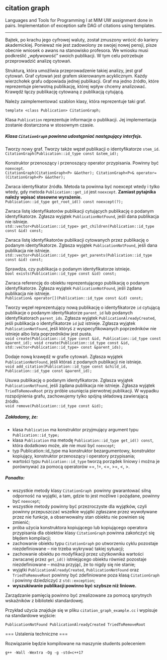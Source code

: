 citation graph
---
Languages and Tools for Programming I at MIM UW assignment done in pairs.
Implementation of exception safe DAG of citations using templates.

---
Bajtek, po krachu jego cyfrowej waluty, został zmuszony wrócić do kariery
akademickiej. Ponieważ nie jest zadowolony ze swojej nowej pensji, pisze obecnie
wniosek o awans na stanowisko profesora. We wniosku musi podkreślić „wpływowość”
swoich publikacji. W tym celu potrzebuje przeprowadzić analizę cytowań.

Strukturą, która umożliwia przeprowadzenie takiej analizy, jest graf cytowań.
Graf cytowań jest grafem skierowanym acyklicznym. Każdy wierzchołek grafu
odpowiada jednej publikacji. Graf ma jedno źródło, które reprezentuje pierwotną
publikację, której wpływ chcemy analizować. Krawędź łączy publikację cytowaną
z publikacją cytującą.

Należy zaimplementować szablon klasy, która reprezentuje taki graf.

`template <class Publication> CitationGraph;`

Klasa `Publication` reprezentuje informacje o publikacji. Jej implementacja
zostanie dostarczona w stosownym czasie.

##### Klasa `CitationGraph` powinna udostępniać następujący interfejs.

 Tworzy nowy graf. Tworzy także węzeł publikacji o identyfikatorze `stem_id`.  
`CitationGraph(Publication::id_type const &stem_id);`

Konstruktor przenoszący i przenoszący operator przypisania. Powinny być
 `noexcept`.  
``CitationGraph(CitationGraph<P> &&other);
CitationGraph<P>& operator=(CitationGraph<P> &&other);``

 Zwraca identyfikator źródła. Metoda ta powinna być noexcept wtedy i tylko
 wtedy, gdy metoda `Publication::get_id` jest `noexcept`. **Zamiast pytajnika należy**
 **wpisać stosowne wyrażenie.**  
``Publication::id_type get_root_id() const noexcept(?);``

 Zwraca listę identyfikatorów publikacji cytujących publikację o podanym
 identyfikatorze. Zgłasza wyjątek `PublicationNotFound`, jeśli dana publikacja
 nie istnieje.  
`std::vector<Publication::id_type> get_children(Publication::id_type const &id) const;`

 Zwraca listę identyfikatorów publikacji cytowanych przez publikację o podanym
 identyfikatorze. Zgłasza wyjątek `PublicationNotFound`, jeśli dana publikacja
 nie istnieje.  
`std::vector<Publication::id_type> get_parents(Publication::id_type const &id) const;`

 Sprawdza, czy publikacja o podanym identyfikatorze istnieje.  
`bool exists(Publication::id_type const &id) const;`

 Zwraca referencję do obiektu reprezentującego publikację o podanym
 identyfikatorze. Zgłasza wyjątek `PublicationNotFound`, jeśli żądana publikacja
 nie istnieje.  
`Publication& operator[](Publication::id_type const &id) const;`

 Tworzy węzeł reprezentujący nową publikację o identyfikatorze `id` cytującą
 publikacje o podanym identyfikatorze `parent_id` lub podanych identyfikatorach
 `parent_ids`. Zgłasza wyjątek `PublicationAlreadyCreated`, jeśli publikacja
 o identyfikatorze `id` już istnieje. Zgłasza wyjątek `PublicationNotFound`, jeśli
 któryś z wyspecyfikowanych poprzedników nie istnieje albo lista poprzedników jest pusta.  
``void create(Publication::id_type const &id, Publication::id_type const &parent_id);
void create(Publication::id_type const &id, std::vector<Publication::id_type> const &parent_ids);``

 Dodaje nową krawędź w grafie cytowań. Zgłasza wyjątek `PublicationNotFound`,
 jeśli któraś z podanych publikacji nie istnieje.  
`void add_citation(Publication::id_type const &child_id, Publication::id_type const &parent_id);`

 Usuwa publikację o podanym identyfikatorze. Zgłasza wyjątek
 `PublicationNotFound`, jeśli żądana publikacja nie istnieje. Zgłasza wyjątek
 `TriedToRemoveRoot` przy próbie usunięcia pierwotnej publikacji.
 W wypadku rozspójnienia grafu, zachowujemy tylko spójną składową zawierającą źródło.  
`void remove(Publication::id_type const &id);`

##### Zakładamy, że:
* klasa `Publication` ma konstruktor przyjmujący argument typu
  `Publication::id_type;`
* klasa `Publication` ma metodę `Publication::id_type get_id() const`, która
  dodatkowo może, ale nie musi być `noexcept`;
* typ Publication::id_type ma konstruktor bezargumentowy, konstruktor
  kopiujący, konstruktor przenoszący i operatory przypisania;
* wartości typu `Publication::id_type` tworzą porządek liniowy i można je
  porównywać za pomocą operatorów ==, !=, <=, >=, <, >.

##### Ponadto:
* wszystkie metody klasy `CitationGraph `powinny gwarantować silną odporność
  na wyjątki, a tam, gdzie to jest możliwe i pożądane, powinny być `noexcept`;
* wszystkie metody powinny być przezroczyste dla wyjątków, czyli powinny
  przepuszczać wszelkie wyjątki zgłaszane przez wywoływane przez nie funkcje,
  a obserwowalny stan obiektu nie powinien się zmienić;
* próba użycia konstruktora kopiującego lub kopiującego operatora przypisania
  dla obiektów klasy `CitationGraph` powinna zakończyć się błędem kompilacji;
* zachowanie obiektu typu `CitationGraph` po utworzeniu cyklu pozostaje
  niezdefiniowane – nie trzeba wykrywać takiej sytuacji;
* zachowanie obiektu po modyfikacji przez użytkownika wartości zwracanej przez
  `get_id()` istniejącego obiektu również pozostaje niezdefiniowane – można przyjąć,
  że to nigdy się nie stanie;
* wyjątki `PublicationAlreadyCreated`, `PublicationNotFound` oraz `TriedToRemoveRoot`
  powinny być zdefiniowane poza klasą `CitationGraph` i powinny dziedziczyć
  z `std::exception`;
* **wyszukiwanie publikacji powinno być szybsze niż liniowe.**

Zarządzanie pamięcią powinno być zrealizowane za pomocą sprytnych wskaźników
z biblioteki standardowej.

Przykład użycia znajduje się w pliku `citation_graph_example.cc` i wypisuje na
standardowe wyjście:

`PublicationNotFound
PublicationAlreadyCreated
TriedToRemoveRoot`

=== Ustalenia techniczne ===

Rozwiązanie będzie kompilowane na maszynie students poleceniem

`g++ -Wall -Wextra -Og -g -std=c++17`
